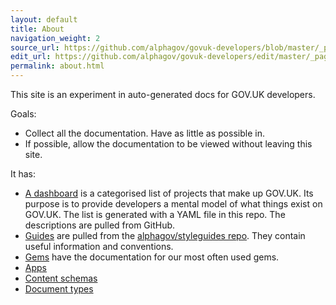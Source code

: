 ```yaml
---
layout: default
title: About
navigation_weight: 2
source_url: https://github.com/alphagov/govuk-developers/blob/master/_pages/about.md
edit_url: https://github.com/alphagov/govuk-developers/edit/master/_pages/about.md
permalink: about.html
---
```


This site is an experiment in auto-generated docs for GOV.UK developers.

Goals:

- Collect all the documentation. Have as little as possible in.
- If possible, allow the documentation to be viewed without leaving this site.


It has:

- [A dashboard](index.html) is a categorised list of projects that make up GOV.UK. Its purpose is to provide developers a mental model of what things exist on GOV.UK. The list is generated with a YAML file in this repo. The descriptions are pulled from GitHub.
- [Guides](guides.html) are pulled from the [alphagov/styleguides repo](https://github.com/alphagov/styleguides). They contain useful information and conventions.
- [Gems](gems.html) have the documentation for our most often used gems.
- [Apps](apps.html)
- [Content schemas](content-schemas.html)
- [Document types](document-types.html)
